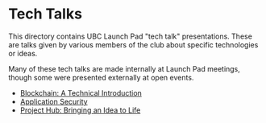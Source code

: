 # Tech Talks

This directory contains UBC Launch Pad "tech talk" presentations. These are
talks given by various members of the club about specific technologies or ideas.

Many of these tech talks are made internally at Launch Pad meetings, though
some were presented externally at open events.

* [Blockchain: A Technical Introduction](https://slides.ubclaunchpad.com/tech-talks/blockchain-intro.pdf)
* [Application Security](https://slides.ubclaunchpad.com/tech-talks/application-security.pdf)
* [Project Hub: Bringing an Idea to Life](https://slides.ubclaunchpad.com/tech-talks/ideation.pdf)

